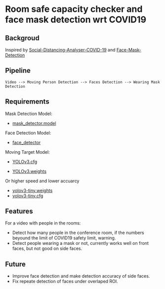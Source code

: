 # Room safe capacity checker and face mask detection wrt COVID19 

## Backgroud
Inspired by [Social-Distancing-Analyser-COVID-19](https://github.com/Ank-Cha/Social-Distancing-Analyser-COVID-19) and [Face-Mask-Detection](https://github.com/balajisrinivas/Face-Mask-Detection)

## Pipeline
```
Video --> Moving Person Detection --> Faces Detection --> Wearing Mask Detection
```
## Requirements

Mask Detection Model:

+ [mask_detector.model](https://github.com/balajisrinivas/Face-Mask-Detection/blob/master/mask_detector.model)

Face Detection Model:

+ [face_detector](https://github.com/balajisrinivas/Face-Mask-Detection/tree/master/face_detector)

Moving Target Model: 

+ [YOLOv3.cfg](https://github.com/pjreddie/darknet/blob/master/cfg/yolov3.cfg)

+ [YOLOv3.weights](https://pjreddie.com/media/files/yolov3.weights)

Or higher speed and lower accuarcy

+ [yolov3-tiny.weights](https://pjreddie.com/media/files/yolov3-tiny.weights)
+ [yolov3-tiny.cfg](https://github.com/pjreddie/darknet/blob/master/cfg/yolov3-tiny.cfg)


## Features

For a video with people in the rooms:

+ Detect how many people in the conference room, if the numbers beyound the limit of COVID19 safety limit, warning.
+ Detect people wearing a mask or not, currently works well on front faces, but not good on side faces.


## Future

+ Improve face detection and make detection accuracy of side faces.
+ Fix repeate detection of faces under overlaped ROI.

